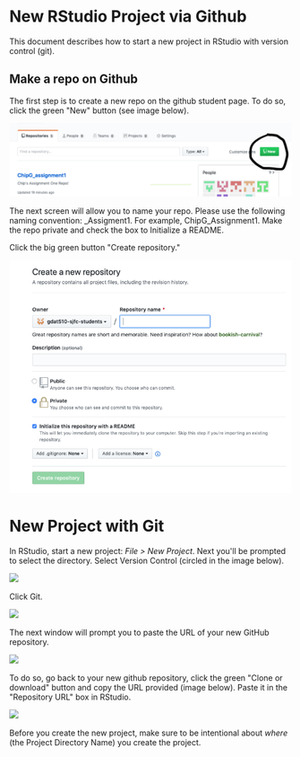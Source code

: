 New RStudio Project via Github
==============================

This document describes how to start a new project in RStudio with version control (git).

Make a repo on Github
---------------------

The first step is to create a new repo on the github student page. To do so, click the green "New" button (see image below).

![](assignments/github_screen_shots/new_repo_button_snip.png?raw=true "Title")

The next screen will allow you to name your repo. Please use the following naming convention: <First Name><Last Name Initial>\_Assigment1. For example, ChipG\_Assignment1. Make the repo private and check the box to Initialize a README.

Click the big green button "Create repository."

![](assignments/github_screen_shots/create_new_repo_page_snip.png)

New Project with Git
====================

In RStudio, start a new project: *File &gt; New Project*. Next you'll be prompted to select the directory. Select Version Control (circled in the image below).

![](~/Documents/gdat_510/gdat_510/assignments/github_screen_shots/create_new_project_snip.png)

Click Git.

![](~/Documents/gdat_510/gdat_510/assignments/github_screen_shots/new_project_version_control.png)

The next window will prompt you to paste the URL of your new GitHub repository.

![](~/Documents/gdat_510/gdat_510/assignments/github_screen_shots/paste_github_url.png)

To do so, go back to your new github repository, click the green "Clone or download" button and copy the URL provided (image below). Paste it in the "Repository URL" box in RStudio.

![](~/Documents/gdat_510/gdat_510/assignments/github_screen_shots/clone_url.png)

Before you create the new project, make sure to be intentional about *where* (the Project Directory Name) you create the project.
